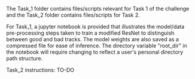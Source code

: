 The Task_1 folder contains files/scripts relevant for Task 1 of the challenge and the Task_2 folder contains files/scripts for Task 2.

For Task_1, a jupyter notebook is provided that illustrates the model/data pre-processing steps taken to train a modified ResNet to distinguish between
good and bad tracks. The model weights are also saved as a compressed file for ease of inference. The directory variable "root_dir" in the notebook will require changing to reflect a user's personal directory path structure.


Task_2 instructions: TO-DO
